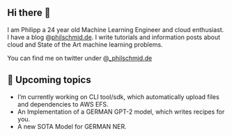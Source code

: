 ## Hi there 👋

I am Philipp a 24 year old Machine Learning Engineer and cloud enthusiast. I have a blog @[philschmid.de](https://www.philschmid.de).
I write tutorials and information posts about cloud and State of the Art machine learning problems.

You can find me on twitter under @[_philschmid.de](https://twitter.com/_philschmid)

## 🔭 Upcoming topics

- I’m currently working on CLI tool/sdk, which automatically upload files and dependencies to AWS EFS. 
- An Implementation of a GERMAN GPT-2 model, which writes recipes for you.
- A new SOTA Model for GERMAN NER.

<!--
- 🌱 I’m currently learning 
- 👯 I’m looking to collaborate on ...
- 🤔 I’m looking for help with ...
- 💬 Ask me about ...
- 📫 How to reach me: ...
- 😄 Pronouns: ...
- ⚡ Fun fact: ...

-->

